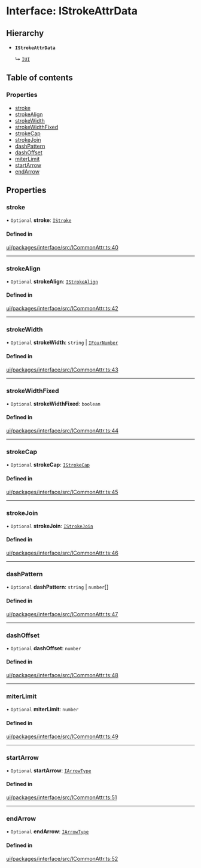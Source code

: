 # Interface: IStrokeAttrData

## Hierarchy

- **`IStrokeAttrData`**

  ↳ [`IUI`](IUI.md)

## Table of contents

### Properties

- [stroke](IStrokeAttrData.md#stroke)
- [strokeAlign](IStrokeAttrData.md#strokealign)
- [strokeWidth](IStrokeAttrData.md#strokewidth)
- [strokeWidthFixed](IStrokeAttrData.md#strokewidthfixed)
- [strokeCap](IStrokeAttrData.md#strokecap)
- [strokeJoin](IStrokeAttrData.md#strokejoin)
- [dashPattern](IStrokeAttrData.md#dashpattern)
- [dashOffset](IStrokeAttrData.md#dashoffset)
- [miterLimit](IStrokeAttrData.md#miterlimit)
- [startArrow](IStrokeAttrData.md#startarrow)
- [endArrow](IStrokeAttrData.md#endarrow)

## Properties

### stroke

• `Optional` **stroke**: [`IStroke`](../modules.md#istroke)

#### Defined in

[ui/packages/interface/src/ICommonAttr.ts:40](https://github.com/leaferjs/leafer-ui/blob/a39c489/packages/interface/src/ICommonAttr.ts#L40)

___

### strokeAlign

• `Optional` **strokeAlign**: [`IStrokeAlign`](../modules.md#istrokealign)

#### Defined in

[ui/packages/interface/src/ICommonAttr.ts:42](https://github.com/leaferjs/leafer-ui/blob/a39c489/packages/interface/src/ICommonAttr.ts#L42)

___

### strokeWidth

• `Optional` **strokeWidth**: `string` \| [`IFourNumber`](../modules.md#ifournumber)

#### Defined in

[ui/packages/interface/src/ICommonAttr.ts:43](https://github.com/leaferjs/leafer-ui/blob/a39c489/packages/interface/src/ICommonAttr.ts#L43)

___

### strokeWidthFixed

• `Optional` **strokeWidthFixed**: `boolean`

#### Defined in

[ui/packages/interface/src/ICommonAttr.ts:44](https://github.com/leaferjs/leafer-ui/blob/a39c489/packages/interface/src/ICommonAttr.ts#L44)

___

### strokeCap

• `Optional` **strokeCap**: [`IStrokeCap`](../modules.md#istrokecap)

#### Defined in

[ui/packages/interface/src/ICommonAttr.ts:45](https://github.com/leaferjs/leafer-ui/blob/a39c489/packages/interface/src/ICommonAttr.ts#L45)

___

### strokeJoin

• `Optional` **strokeJoin**: [`IStrokeJoin`](../modules.md#istrokejoin)

#### Defined in

[ui/packages/interface/src/ICommonAttr.ts:46](https://github.com/leaferjs/leafer-ui/blob/a39c489/packages/interface/src/ICommonAttr.ts#L46)

___

### dashPattern

• `Optional` **dashPattern**: `string` \| `number`[]

#### Defined in

[ui/packages/interface/src/ICommonAttr.ts:47](https://github.com/leaferjs/leafer-ui/blob/a39c489/packages/interface/src/ICommonAttr.ts#L47)

___

### dashOffset

• `Optional` **dashOffset**: `number`

#### Defined in

[ui/packages/interface/src/ICommonAttr.ts:48](https://github.com/leaferjs/leafer-ui/blob/a39c489/packages/interface/src/ICommonAttr.ts#L48)

___

### miterLimit

• `Optional` **miterLimit**: `number`

#### Defined in

[ui/packages/interface/src/ICommonAttr.ts:49](https://github.com/leaferjs/leafer-ui/blob/a39c489/packages/interface/src/ICommonAttr.ts#L49)

___

### startArrow

• `Optional` **startArrow**: [`IArrowType`](../modules.md#iarrowtype)

#### Defined in

[ui/packages/interface/src/ICommonAttr.ts:51](https://github.com/leaferjs/leafer-ui/blob/a39c489/packages/interface/src/ICommonAttr.ts#L51)

___

### endArrow

• `Optional` **endArrow**: [`IArrowType`](../modules.md#iarrowtype)

#### Defined in

[ui/packages/interface/src/ICommonAttr.ts:52](https://github.com/leaferjs/leafer-ui/blob/a39c489/packages/interface/src/ICommonAttr.ts#L52)
